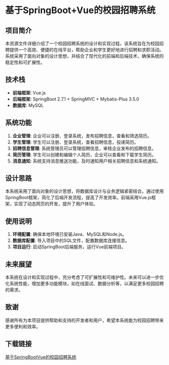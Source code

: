 # 基于SpringBoot+Vue的校园招聘系统

## 项目简介

本资源文件详细介绍了一个校园招聘系统的设计和实现过程。该系统旨在为校园招聘提供一个高效、便捷的在线平台，帮助企业和学生更好地进行招聘和求职活动。系统采用了面向对象的设计思想，并结合了现代化的前端和后端技术，确保系统的稳定性和可扩展性。

## 技术栈

- **前端框架**: Vue.js
- **后端框架**: SpringBoot 2.7.1 + SpringMVC + Mybatis-Plus 3.5.0
- **数据库**: MySQL

## 系统功能

1. **企业管理**: 企业可以注册、登录系统，发布招聘信息，查看和筛选简历。
2. **学生管理**: 学生可以注册、登录系统，查看招聘信息，投递简历。
3. **招聘信息管理**: 系统管理员可以管理招聘信息，审核企业发布的招聘信息。
4. **简历管理**: 学生可以创建和编辑个人简历，企业可以查看和下载学生简历。
5. **消息通知**: 系统支持消息推送功能，及时通知用户相关招聘信息和系统通知。

## 设计思路

本系统采用了面向对象的设计思想，将数据库设计与业务逻辑紧密结合。通过使用SpringBoot框架，简化了后端开发流程，提高了开发效率。前端采用Vue.js框架，实现了动态网页的开发，提升了用户体验。

## 使用说明

1. **环境配置**: 确保本地环境已安装Java、MySQL和Node.js。
2. **数据库配置**: 导入项目中的SQL文件，配置数据库连接信息。
3. **项目运行**: 启动SpringBoot后端服务，运行Vue前端项目。

## 未来展望

本系统在设计和实现过程中，充分考虑了可扩展性和可维护性。未来可以进一步优化系统性能，增加更多功能模块，如在线面试、数据分析等，以满足更多校园招聘的需求。

## 致谢

感谢所有为本项目提供帮助和支持的开发者和用户，希望本系统能为校园招聘带来更多便利和效率。

## 下载链接

[基于SpringBootVue的校园招聘系统](https://pan.quark.cn/s/78769f38d892)